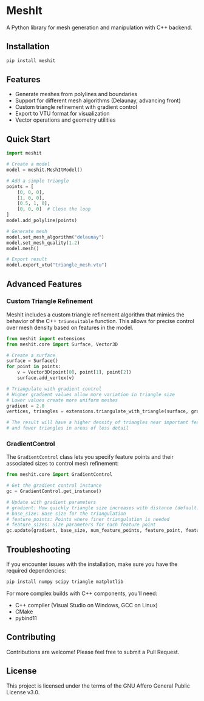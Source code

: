 # MeshIt

A Python library for mesh generation and manipulation with C++ backend.

## Installation

```bash
pip install meshit
```

## Features

- Generate meshes from polylines and boundaries
- Support for different mesh algorithms (Delaunay, advancing front)
- Custom triangle refinement with gradient control
- Export to VTU format for visualization
- Vector operations and geometry utilities

## Quick Start

```python
import meshit

# Create a model
model = meshit.MeshItModel()

# Add a simple triangle
points = [
    [0, 0, 0],
    [1, 0, 0],
    [0.5, 1, 0],
    [0, 0, 0]  # Close the loop
]
model.add_polyline(points)

# Generate mesh
model.set_mesh_algorithm("delaunay")
model.set_mesh_quality(1.2)
model.mesh()

# Export result
model.export_vtu("triangle_mesh.vtu")
```

## Advanced Features

### Custom Triangle Refinement

MeshIt includes a custom triangle refinement algorithm that mimics the behavior of the C++ `triunsuitable` function. This allows for precise control over mesh density based on features in the model.

```python
from meshit import extensions
from meshit.core import Surface, Vector3D

# Create a surface
surface = Surface()
for point in points:
    v = Vector3D(point[0], point[1], point[2])
    surface.add_vertex(v)

# Triangulate with gradient control
# Higher gradient values allow more variation in triangle size
# Lower values create more uniform meshes
gradient = 2.0
vertices, triangles = extensions.triangulate_with_triangle(surface, gradient=gradient)

# The result will have a higher density of triangles near important features
# and fewer triangles in areas of less detail
```

### GradientControl

The `GradientControl` class lets you specify feature points and their associated sizes to control mesh refinement:

```python
from meshit.core import GradientControl

# Get the gradient control instance
gc = GradientControl.get_instance()

# Update with gradient parameters
# gradient: How quickly triangle size increases with distance (default: 1.0)
# base_size: Base size for the triangulation
# feature_points: Points where finer triangulation is needed
# feature_sizes: Size parameters for each feature point
gc.update(gradient, base_size, num_feature_points, feature_point, feature_size)
```

## Troubleshooting

If you encounter issues with the installation, make sure you have the required dependencies:

```bash
pip install numpy scipy triangle matplotlib
```

For more complex builds with C++ components, you'll need:

- C++ compiler (Visual Studio on Windows, GCC on Linux)
- CMake
- pybind11

## Contributing

Contributions are welcome! Please feel free to submit a Pull Request.

## License

This project is licensed under the terms of the GNU Affero General Public License v3.0.